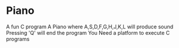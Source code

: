 # Piano

A fun C program
A Piano where A,S,D,F,G,H,J,K,L will produce sound
Pressing 'Q' will end the program
You Need a platform to execute C programs
